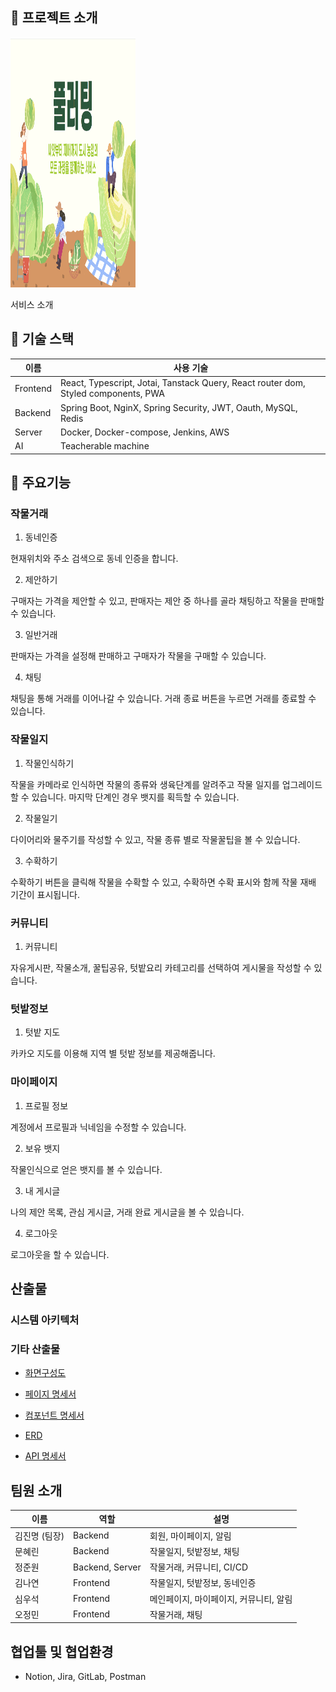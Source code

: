 ## 🌿 프로젝트 소개

<img src="./img/etc/풀러팅.png"  width="200" height="400"/>

서비스 소개

## 🔧 기술 스택

| 이름     | 사용 기술                                                                          |
| -------- | ---------------------------------------------------------------------------------- |
| Frontend | React, Typescript, Jotai, Tanstack Query, React router dom, Styled components, PWA |
| Backend  | Spring Boot, NginX, Spring Security, JWT, Oauth, MySQL, Redis                      |
| Server   | Docker, Docker-compose, Jenkins, AWS                                               |
| AI       | Teacherable machine                                                                |

## 📄 주요기능

### 작물거래

1. 동네인증

현재위치와 주소 검색으로 동네 인증을 합니다.

2. 제안하기

구매자는 가격을 제안할 수 있고, 판매자는 제안 중 하나를 골라 채팅하고 작물을 판매할 수 있습니다.

3. 일반거래

판매자는 가격을 설정해 판매하고 구매자가 작물을 구매할 수 있습니다.

4. 채팅

채팅을 통해 거래를 이어나갈 수 있습니다. 거래 종료 버튼을 누르면 거래를 종료할 수 있습니다.

### 작물일지

1. 작물인식하기

작물을 카메라로 인식하면 작물의 종류와 생육단계를 알려주고 작물 일지를 업그레이드 할 수 있습니다. 마지막 단계인 경우 뱃지를 획득할 수 있습니다.

2. 작물일기

다이어리와 물주기를 작성할 수 있고, 작물 종류 별로 작물꿀팁을 볼 수 있습니다.

3. 수확하기

수확하기 버튼을 클릭해 작물을 수확할 수 있고, 수확하면 수확 표시와 함께 작물 재배 기간이 표시됩니다.

### 커뮤니티

1. 커뮤니티

자유게시판, 작물소개, 꿀팁공유, 텃밭요리 카테고리를 선택하여 게시물을 작성할 수 있습니다.

### 텃밭정보

1. 텃밭 지도

카카오 지도를 이용해 지역 별 텃밭 정보를 제공해줍니다.

### 마이페이지

1. 프로필 정보

계정에서 프로필과 닉네임을 수정할 수 있습니다.

2. 보유 뱃지

작물인식으로 얻은 뱃지를 볼 수 있습니다.

3. 내 게시글

나의 제안 목록, 관심 게시글, 거래 완료 게시글을 볼 수 있습니다.

4. 로그아웃

로그아웃을 할 수 있습니다.

## 산출물

### 시스템 아키텍처

### 기타 산출물

- [화면구성도](https://www.figma.com/file/Sknk6qQVE8fAiR5nOFvxza/%ED%92%80%EB%9F%AC%ED%8C%85?type=design&node-id=127-5825&mode=design&t=MnKBPQRoEeXjfoAR-0)

- [페이지 명세서](https://www.notion.so/e6dd58e2958e4d87a058ba5411bdc34b?v=490bc367fa934dd6b4d8f99816e66ba6)

- [컴포넌트 명세서](https://www.notion.so/a1d316ad22c14e8d8615d9fd25b97608?v=a9f05331c88348239700d19d218dfb57)

- [ERD](https://www.notion.so/ERD-dc7ce2874a2b4e0c8078cb161eadd6d6)

- [API 명세서](https://www.notion.so/44419a63e21b4465b541f5cb0ce26b57?v=9deef6569fdd47b98a22de3c9d91ca21)

## 팀원 소개

| 이름          | 역할            | 설명                                   |
| ------------- | --------------- | -------------------------------------- |
| 김진명 (팀장) | Backend         | 회원, 마이페이지, 알림                 |
| 문혜린        | Backend         | 작물일지, 텃밭정보, 채팅               |
| 정준원        | Backend, Server | 작물거래, 커뮤니티, CI/CD              |
| 김나연        | Frontend        | 작물일지, 텃밭정보, 동네인증           |
| 심우석        | Frontend        | 메인페이지, 마이페이지, 커뮤니티, 알림 |
| 오정민        | Frontend        | 작물거래, 채팅                         |

## 협업툴 및 협업환경

- Notion, Jira, GitLab, Postman
